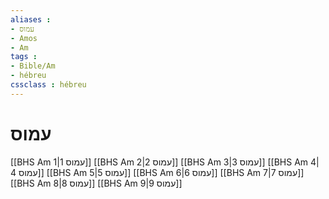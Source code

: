 ```yaml
---
aliases : 
- עמוס
- Amos
- Am
tags : 
- Bible/Am
- hébreu
cssclass : hébreu
---
```


# עמוס

[[BHS Am 1|עמוס 1]]
[[BHS Am 2|עמוס 2]]
[[BHS Am 3|עמוס 3]]
[[BHS Am 4|עמוס 4]]
[[BHS Am 5|עמוס 5]]
[[BHS Am 6|עמוס 6]]
[[BHS Am 7|עמוס 7]]
[[BHS Am 8|עמוס 8]]
[[BHS Am 9|עמוס 9]]
